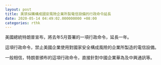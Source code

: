 ```yaml
---
layout: post
title: 美禁採購構成國安風險企業所製電信設備的行政命令延長
date: 2020-05-14 04:49:02.000000000 +08:00
categories: rthk
---
```


美國總統特朗普宣布，將去年5月簽署的一項行政命令，延長一年。

這項行政命令，禁止美國企業使用對國家安全構成風險的企業所製造的電信設備。

一般相信，特朗普頒布的這項行政命令，直接針對中國企業華為及中興通訊等。
